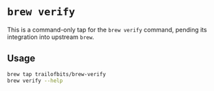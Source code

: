 # `brew verify`

This is a command-only tap for the `brew verify` command, pending its
integration into upstream `brew`.

## Usage

```bash
brew tap trailofbits/brew-verify
brew verify --help
```

